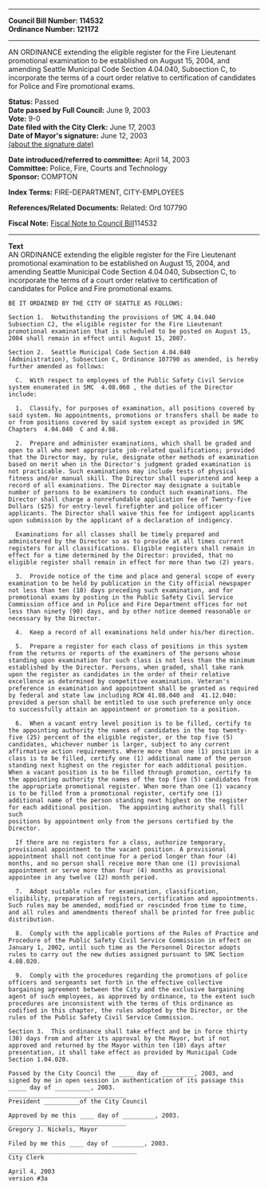 * * * * *  
  
**Council Bill Number: [](#h0)[](#h2)114532**   
**Ordinance Number: 121172**  
  
* * * * *  
  
AN ORDINANCE extending the eligible register for the Fire Lieutenant promotional examination to be established on August 15, 2004, and amending Seattle Municipal Code Section 4.04.040, Subsection C, to incorporate the terms of a court order relative to certification of candidates for Police and Fire promotional exams.  
  
**Status:** Passed   
**Date passed by Full Council:** June 9, 2003   
**Vote:** 9-0   
**Date filed with the City Clerk:** June 17, 2003   
**Date of Mayor's signature:** June 12, 2003   
[(about the signature date)](/~public/approvaldate.htm)   
  
  
**Date introduced/referred to committee:** April 14, 2003   
**Committee:** Police, Fire, Courts and Technology   
**Sponsor:** COMPTON   
  
**Index Terms:** FIRE-DEPARTMENT, CITY-EMPLOYEES  
  
**References/Related Documents:** Related: Ord 107790  
  
**Fiscal Note:** [Fiscal Note to Council Bill](http://clerk.seattle.gov/~public/fnote/114532.htm)[](#h1)[](#h3)114532  
  
* * * * *  
  
**Text**  
    AN ORDINANCE extending the eligible register for the Fire Lieutenant  
    promotional examination to be established on August 15, 2004, and  
    amending Seattle Municipal Code Section 4.04.040, Subsection C, to  
    incorporate the terms of a court order relative to certification of  
    candidates for Police and Fire promotional exams.  
  
    BE IT ORDAINED BY THE CITY OF SEATTLE AS FOLLOWS:  
  
    Section 1.  Notwithstanding the provisions of SMC 4.04.040  
    Subsection C2, the eligible register for the Fire Lieutenant  
    promotional examination that is scheduled to be posted on August 15,  
    2004 shall remain in effect until August 15, 2007.  
  
    Section 2.  Seattle Municipal Code Section 4.04.040  
    (Administration), Subsection C, Ordinance 107790 as amended, is hereby  
    further amended as follows:  
  
      C.  With respect to employees of the Public Safety Civil Service  
    system enumerated in SMC  4.08.060 , the duties of the Director  
    include:  
  
      1.  Classify, for purposes of examination, all positions covered by  
    said system. No appointments, promotions or transfers shall be made to  
    or from positions covered by said system except as provided in SMC  
    Chapters  4.04.040  C and 4.08.  
  
      2.  Prepare and administer examinations, which shall be graded and  
    open to all who meet appropriate job-related qualifications; provided  
    that the Director may, by rule, designate other methods of examination  
    based on merit when in the Director's judgment graded examination is  
    not practicable. Such examinations may include tests of physical  
    fitness and/or manual skill. The Director shall superintend and keep a  
    record of all examinations. The Director may designate a suitable  
    number of persons to be examiners to conduct such examinations. The  
    Director shall charge a nonrefundable application fee of Twenty-five  
    Dollars ($25) for entry-level firefighter and police officer  
    applicants. The Director shall waive this fee for indigent applicants  
    upon submission by the applicant of a declaration of indigency.  
  
      Examinations for all classes shall be timely prepared and  
    administered by the Director so as to provide at all times current  
    registers for all classifications. Eligible registers shall remain in  
    effect for a time determined by the Director: provided, that no  
    eligible register shall remain in effect for more than two (2) years.  
  
      3.  Provide notice of the time and place and general scope of every  
    examination to be held by publication in the City official newspaper  
    not less than ten (10) days preceding such examination, and for  
    promotional exams by posting in the Public Safety Civil Service  
    Commission office and in Police and Fire Department offices for not  
    less than ninety (90) days, and by other notice deemed reasonable or  
    necessary by the Director.  
  
      4.  Keep a record of all examinations held under his/her direction.  
  
      5.  Prepare a register for each class of positions in this system  
    from the returns or reports of the examiners of the persons whose  
    standing upon examination for such class is not less than the minimum  
    established by the Director. Persons, when graded, shall take rank  
    upon the register as candidates in the order of their relative  
    excellence as determined by competitive examination. Veteran's  
    preference in examination and appointment shall be granted as required  
    by federal and state law including RCW 41.08.040 and  41.12.040:  
    provided a person shall be entitled to use such preference only once  
    to successfully attain an appointment or promotion to a position.  
  
      6.  When a vacant entry level position is to be filled, certify to  
    the appointing authority the names of candidates in the top twenty-  
    five (25) percent of the eligible register, or the top five (5)  
    candidates, whichever number is larger, subject to any current  
    affirmative action requirements. Where more than one (1) position in a  
    class is to be filled, certify one (1) additional name of the person  
    standing next highest on the register for each additional position.  
    When a vacant position is to be filled through promotion, certify to  
    the appointing authority the names of the top five (5) candidates from  
    the appropriate promotional register. When more than one (1) vacancy  
    is to be filled from a promotional register, certify one (1)  
    additional name of the person standing next highest on the register  
    for each additional position.  The appointing authority shall fill such  
    positions by appointment only from the persons certified by the  
    Director.  
  
      If there are no registers for a class, authorize temporary,  
    provisional appointment to the vacant position. A provisional  
    appointment shall not continue for a period longer than four (4)  
    months, and no person shall receive more than one (1) provisional  
    appointment or serve more than four (4) months as provisional  
    appointee in any twelve (12) month period.  
  
      7.  Adopt suitable rules for examination, classification,  
    eligibility, preparation of registers, certification and appointments.  
    Such rules may be amended, modified or rescinded from time to time,  
    and all rules and amendments thereof shall be printed for free public  
    distribution.  
  
      8.  Comply with the applicable portions of the Rules of Practice and  
    Procedure of the Public Safety Civil Service Commission in effect on  
    January 1, 2002, until such time as the Personnel Director adopts  
    rules to carry out the new duties assigned pursuant to SMC Section  
    4.08.020.  
  
      9.  Comply with the procedures regarding the promotions of police  
    officers and sergeants set forth in the effective collective  
    bargaining agreement between the City and the exclusive bargaining  
    agent of such employees, as approved by ordinance, to the extent such  
    procedures are inconsistent with the terms of this ordinance as  
    codified in this chapter, the rules adopted by the Director, or the  
    rules of the Public Safety Civil Service Commission.  
  
    Section 3.  This ordinance shall take effect and be in force thirty  
    (30) days from and after its approval by the Mayor, but if not  
    approved and returned by the Mayor within ten (10) days after  
    presentation, it shall take effect as provided by Municipal Code  
    Section 1.04.020.  
  
    Passed by the City Council the ____ day of _________, 2003, and  
    signed by me in open session in authentication of its passage this  
    _____ day of __________, 2003.  
    _________________________________  
    President __________of the City Council  
  
    Approved by me this ____ day of _________, 2003.  
    _________________________________  
    Gregory J. Nickels, Mayor  
  
    Filed by me this ____ day of _________, 2003.  
    ____________________________________  
    City Clerk  
  
    April 4, 2003  
    version #3a  
